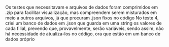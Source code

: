 Os testes que necessitavam e arquivos de dados foram comprimidos em .zip para facilitar visualização, mas compreendem serem misturados em meio a outros arquivos, já que procuram .json fixos no código
No teste 4, criei um banco de dados em .json que guarda em uma string os valores de cada filial, prevendo que, provavelmente, serão variáveis, sendo assim, não há necessidade de atualiza-los no código, ora que estão em um banco de dados próprio
